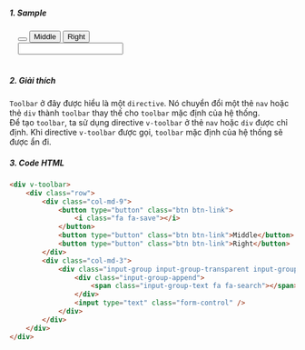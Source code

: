 ##### 1. Sample
<div class="navbar bg-primary" style="padding-left: 15px">
    <div class="row">
        <div class="col-md-9">
            <button type="button" class="btn btn-link"><i class="fa fa-save"></i></button>
            <button type="button" class="btn btn-link">Middle</button>
            <button type="button" class="btn btn-link">Right</button>
        </div>
        <div class="col-md-3">
            <div class="input-group input-group-transparent input-group-search">
                <div class="input-group-append">
                    <span class="input-group-text fa fa-search"></span>
                </div>
                <input type="text" class="form-control" />
            </div>
        </div>
    </div>
</div>
<br />

##### 2. Giải thích  
`Toolbar` ở đây được hiểu là một `directive`. Nó chuyển đổi một thẻ `nav` hoặc thẻ `div` thành `toolbar` thay thế cho `toolbar` mặc định của hệ thống.  
Để tạo `toolbar`, ta sử dụng directive `v-toolbar` ở thẻ `nav` hoặc `div` được chỉ định. Khi directive `v-toolbar` được gọi, `toolbar` mặc định của hệ thống sẽ được ẩn đi.

##### 3. Code HTML
```html
<div v-toolbar>
    <div class="row">
        <div class="col-md-9">
            <button type="button" class="btn btn-link">
                <i class="fa fa-save"></i>
            </button>
            <button type="button" class="btn btn-link">Middle</button>
            <button type="button" class="btn btn-link">Right</button>
        </div>
        <div class="col-md-3">
            <div class="input-group input-group-transparent input-group-search">
                <div class="input-group-append">
                    <span class="input-group-text fa fa-search"></span>
                </div>
                <input type="text" class="form-control" />
            </div>
        </div>
    </div>
</div>
```